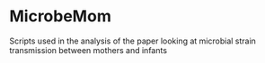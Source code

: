 # MicrobeMom
Scripts used in the analysis of the paper looking at microbial strain transmission between mothers and infants
